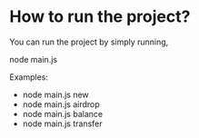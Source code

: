 # How to run the project?

You can run the project by simply running,

node main.js <command>

Examples:
* node main.js new
* node main.js airdrop
* node main.js balance
* node main.js transfer <address-to-tranfer> <amount>
